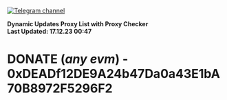 [![Telegram channel](https://img.shields.io/endpoint?url=https://runkit.io/damiankrawczyk/telegram-badge/branches/master?url=https://t.me/n4z4v0d)](https://t.me/n4z4v0d) 

**Dynamic Updates Proxy List with Proxy Checker**  
**Last Updated: 17.12.23 00:47**

# DONATE (_any evm_) - 0xDEADf12DE9A24b47Da0a43E1bA70B8972F5296F2
